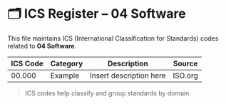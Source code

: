 # 🗂 ICS Register – 04 Software

This file maintains ICS (International Classification for Standards) codes related to **04 Software**.

| ICS Code | Category | Description | Source |
|----------|----------|-------------|--------|
| 00.000   | Example  | Insert description here | ISO.org |

> ICS codes help classify and group standards by domain.
